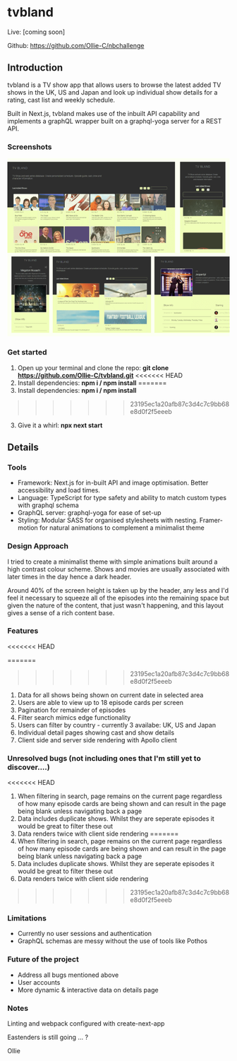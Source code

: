 # tvbland

Live: [coming soon]

Github: https://github.com/Ollie-C/nbchallenge

## Introduction

tvbland is a TV show app that allows users to browse the latest added TV shows in the UK, US and Japan and look up individual show details for a rating, cast list and weekly schedule.

Built in Next.js, tvbland makes use of the inbuilt API capability and implements a graphQL wrapper built on a graphql-yoga server for a REST API.

### Screenshots

![tvbland_screenshot](/public/screenshots/collage.png)

### Get started

1. Open up your terminal and clone the repo: **git clone https://github.com/Ollie-C/tvbland.git**
<<<<<<< HEAD
2. Install dependencies: **npm i / npm install**
=======
2. Install dependencies: **npm i / npm install** 
>>>>>>> 23195ec1a20afb87c3d4c7c9bb68e8d0f2f5eeeb
3. Give it a whirl: **npx next start**

## Details

### Tools

- Framework: Next.js for in-built API and image optimisation. Better accessibility and load times.
- Language: TypeScript for type safety and ability to match custom types with graphql schema
- GraphQL server: graphql-yoga for ease of set-up
- Styling: Modular SASS for organised stylesheets with nesting. Framer-motion for natural animations to complement a minimalist theme

### Design Approach

I tried to create a minimalist theme with simple animations built around a high contrast colour scheme. Shows and movies are usually associated with later times in the day hence a dark header.

Around 40% of the screen height is taken up by the header, any less and I'd feel it necessary to squeeze all of the episodes into the remaining space but given the nature of the content, that just wasn't happening, and this layout gives a sense of a rich content base.

### Features
<<<<<<< HEAD

=======
>>>>>>> 23195ec1a20afb87c3d4c7c9bb68e8d0f2f5eeeb
1. Data for all shows being shown on current date in selected area
2. Users are able to view up to 18 episode cards per screen
3. Pagination for remainder of episodes
4. Filter search mimics edge functionality
5. Users can filter by country - currently 3 availabe: UK, US and Japan
6. Individual detail pages showing cast and show details
7. Client side and server side rendering with Apollo client

### Unresolved bugs (not including ones that I'm still yet to discover....)
<<<<<<< HEAD

1. When filtering in search, page remains on the current page regardless of how many episode cards are being shown and can result in the page being blank unless navigating back a page
2. Data includes duplicate shows. Whilst they are seperate episodes it would be great to filter these out
3. Data renders twice with client side rendering
=======
1. When filtering in search, page remains on the current page regardless of how many episode cards are being shown and can result in the page being blank unless navigating back a page
2. Data includes duplicate shows. Whilst they are seperate episodes it would be great to filter these out
3. Data renders twice with client side rendering 
>>>>>>> 23195ec1a20afb87c3d4c7c9bb68e8d0f2f5eeeb

### Limitations

- Currently no user sessions and authentication
- GraphQL schemas are messy without the use of tools like Pothos

### Future of the project

- Address all bugs mentioned above
- User accounts
- More dynamic & interactive data on details page

### Notes

Linting and webpack configured with create-next-app

Eastenders is still going ... ?

Ollie
